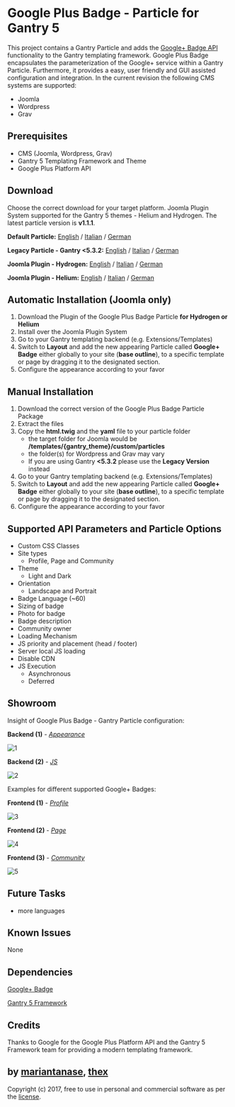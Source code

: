 # Google Plus Badge - Particle for Gantry 5
This project contains a Gantry Particle and adds the [Google+ Badge API](https://developers.google.com/+/web/badge/) functionality to the Gantry templating framework. Google Plus Badge encapsulates the parameterization of the Google+ service within a Gantry Particle. Furthermore, it provides a easy, user friendly and GUI assisted configuration and integration. In the current revision the following CMS systems are supported:
* Joomla
* Wordpress
* Grav

## Prerequisites
* CMS (Joomla, Wordpress, Grav)
* Gantry 5 Templating Framework and Theme
* Google Plus Platform API

## Download
Choose the correct download for your target platform. Joomla Plugin System supported for the Gantry 5 themes - Helium and Hydrogen. The latest particle version is **v1.1.1**.

**Default Particle:**
[English](https://github.com/thexmanxyz/Google-Plus-Badge-Gantry/releases/download/v1.1.1/gpb.particle.only.EN.v1.1.1.zip) / [Italian](https://github.com/thexmanxyz/Google-Plus-Badge-Gantry/releases/download/v1.1.1/gpb.particle.only.IT.v1.1.1.zip) / [German](https://github.com/thexmanxyz/Google-Plus-Badge-Gantry/releases/download/v1.1.1/gpb.particle.only.DE.v1.1.1.zip)

**Legacy Particle - Gantry <5.3.2:**
[English](https://github.com/thexmanxyz/Google-Plus-Badge-Gantry/releases/download/v1.1.1/gpb.particle.only.legacy.EN.v1.1.1.zip) / [Italian](https://github.com/thexmanxyz/Google-Plus-Badge-Gantry/releases/download/v1.1.1/gpb.particle.only.legacy.IT.v1.1.1.zip) / [German](https://github.com/thexmanxyz/Google-Plus-Badge-Gantry/releases/download/v1.1.1/gpb.particle.only.legacy.DE.v1.1.1.zip)

**Joomla Plugin - Hydrogen:**
[English](https://github.com/thexmanxyz/Google-Plus-Badge-Gantry/releases/download/v1.1.1/gpb.j3.hydrogen.EN.v1.1.1.zip) / [Italian](https://github.com/thexmanxyz/Google-Plus-Badge-Gantry/releases/download/v1.1.1/gpb.j3.hydrogen.IT.v1.1.1.zip) / [German](https://github.com/thexmanxyz/Google-Plus-Badge-Gantry/releases/download/v1.1.1/gpb.j3.hydrogen.DE.v1.1.1.zip)

**Joomla Plugin - Helium:**
[English](https://github.com/thexmanxyz/Google-Plus-Badge-Gantry/releases/download/v1.1.1/gpb.j3.helium.EN.v1.1.1.zip) / [Italian](https://github.com/thexmanxyz/Google-Plus-Badge-Gantry/releases/download/v1.1.1/gpb.j3.helium.IT.v1.1.1.zip) / [German](https://github.com/thexmanxyz/Google-Plus-Badge-Gantry/releases/download/v1.1.1/gpb.j3.helium.DE.v1.1.1.zip)

## Automatic Installation (Joomla only)
1. Download the Plugin of the Google Plus Badge Particle **for Hydrogen or Helium**
2. Install over the Joomla Plugin System
3. Go to your Gantry templating backend (e.g. Extensions/Templates)
4. Switch to **Layout** and add the new appearing Particle called **Google+ Badge** either globally to your site (**base outline**), to a specific template or page by dragging it to the designated section.
5. Configure the appearance according to your favor

## Manual Installation
1. Download the correct version of the Google Plus Badge Particle Package
2. Extract the files
3. Copy the **html.twig** and the **yaml** file to your particle folder 
   * the target folder for Joomla would be **/templates/{gantry_theme}/custom/particles**
   * the folder(s) for Wordpress and Grav may vary
   * If you are using Gantry **<5.3.2** please use the **Legacy Version** instead
4. Go to your Gantry templating backend (e.g. Extensions/Templates)
5. Switch to **Layout** and add the new appearing Particle called **Google+ Badge** either globally to your site (**base outline**), to a specific template or page by dragging it to the designated section.
6. Configure the appearance according to your favor

## Supported API Parameters and Particle Options
* Custom CSS Classes
* Site types
  * Profile, Page and Community
* Theme
  * Light and Dark
* Orientation
  * Landscape and Portrait
* Badge Language (~60)
* Sizing of badge
* Photo for badge
* Badge description
* Community owner
* Loading Mechanism
* JS priority and placement (head / footer)
* Server local JS loading
* Disable CDN
* JS Execution
  * Asynchronous
  * Deferred

## Showroom
Insight of Google Plus Badge - Gantry Particle configuration:

**Backend (1)** - *[Appearance](/screenshots/backend_appearance.png)*

![1](/screenshots/backend_appearance.png)

**Backend (2)** - *[JS](/screenshots/backend_js.png)*

![2](/screenshots/backend_js.png)

Examples for different supported Google+ Badges:

**Frontend (1)** - *[Profile](/screenshots/frontend_profile.png)*

![3](/screenshots/frontend_profile.png)

**Frontend (2)** - *[Page](/screenshots/frontend_page.png)*

![4](/screenshots/frontend_page.png)

**Frontend (3)** - *[Community](/screenshots/frontend_community.png)*

![5](/screenshots/frontend_community.png)

## Future Tasks
* more languages

## Known Issues
None

## Dependencies
[Google+ Badge](https://developers.google.com/+/web/badge/)

[Gantry 5 Framework](http://gantry.org/)

## Credits
Thanks to Google for the Google Plus Platform API and the Gantry 5 Framework team for providing a modern templating framework.

## by [mariantanase](https://github.com/mariantanase), [thex](https://github.com/thexmanxyz)
Copyright (c) 2017, free to use in personal and commercial software as per the [license](/LICENSE.md).
